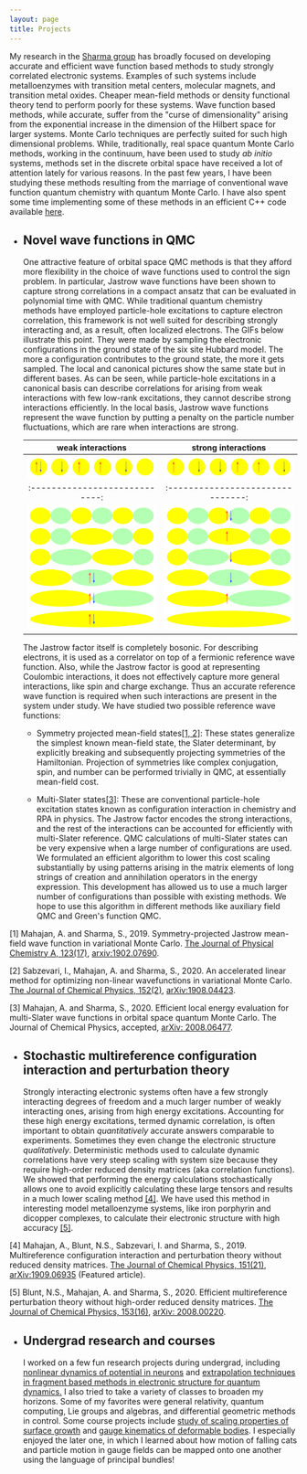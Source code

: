 ```yaml
---
layout: page
title: Projects
---
```


My research in the [Sharma group](https://www.colorado.edu/lab/sharmagroup/) has broadly focused on developing accurate and efficient wave function based methods to study strongly correlated electronic systems. Examples of such systems include metalloenzymes with transition metal centers, molecular magnets, and transition metal oxides. Cheaper mean-field methods or density functional theory tend to perform poorly for these systems. Wave function based methods, while accurate, suffer from the "curse of dimensionality" arising from the exponential increase in the dimension of the Hilbert space for larger systems. Monte Carlo techniques are perfectly suited for such high dimensional problems. While, traditionally, real space quantum Monte Carlo methods, working in the continuum, have been used to study *ab initio* systems, methods set in the discrete orbital space have received a lot of attention lately for various reasons. In the past few years, I have been studying these methods resulting from the marriage of conventional wave function quantum chemistry with quantum Monte Carlo. I have also spent some time implementing some of these methods in an efficient C++ code available [here](https://github.com/sanshar/VMC/tree/master).

* ## Novel wave functions in QMC
    One attractive feature of orbital space QMC methods is that they afford more flexibility in the choice of wave functions used to control the sign problem. In particular, Jastrow wave functions have been shown to capture strong correlations in a compact ansatz that can be evaluated in polynomial time with QMC. While traditional quantum chemistry methods have employed particle-hole excitations to capture electron correlation, this framework is not well suited for describing strongly interacting and, as a result, often localized electrons. The GIFs below illustrate this point. They were made by sampling the electronic configurations in the ground state of the six site Hubbard model. The more a configuration contributes to the ground state, the more it gets sampled. The local and canonical pictures show the same state but in different bases. As can be seen, while particle-hole excitations in a canonical basis can describe correlations for arising from weak interactions with few low-rank excitations, they cannot describe strong interactions efficiently. In the local basis, Jastrow wave functions represent the wave function by putting a penalty on the particle number fluctuations, which are rare when interactions are strong.

   weak interactions             | strong interactions
   :----------------------------:|:-------------------------------:
   ![locu1](/assets/loc_u1.gif)  | ![locu10](/assets/loc_u10.gif)
   :----------------------------:|:-------------------------------:
   ![canu1](/assets/can_u1.gif)  | ![canu10](/assets/can_u10.gif)
    
    The Jastrow factor itself is completely bosonic. For describing electrons, it is used as a correlator on top of a fermionic reference wave function. Also, while the Jastrow factor is good at representing Coulombic interactions, it does not effectively capture more general interactions, like spin and charge exchange. Thus an accurate reference wave function is required when such interactions are present in the system under study. We have studied two possible reference wave functions: 
    * Symmetry projected mean-field states[\[1, 2\]](#symm): These states generalize the simplest known mean-field state, the Slater determinant, by explicitly breaking and subsequently projecting symmetries of the Hamiltonian. Projection of symmetries like complex conjugation, spin, and number can be performed trivially in QMC, at essentially mean-field cost. 

    * Multi-Slater states[\[3\]](#multi): These are conventional particle-hole excitation states known as configuration interaction in chemistry and RPA in physics. The Jastrow factor encodes the strong interactions, and the rest of the interactions can be accounted for efficiently with multi-Slater reference. QMC calculations of multi-Slater states can be very expensive when a large number of configurations are used. We formulated an efficient algorithm to lower this cost scaling substantially by using patterns arising in the matrix elements of long strings of creation and annihilation operators in the energy expression. This development has allowed us to use a much larger number of configurations than possible with existing methods. We hope to use this algorithm in different methods like auxiliary field QMC and Green's function QMC.




<a name="symm"></a>[1] Mahajan, A. and Sharma, S., 2019. Symmetry-projected Jastrow mean-field wave function in variational Monte Carlo. [The Journal of Physical Chemistry A, 123(17)](https://pubs.acs.org/doi/abs/10.1021/acs.jpca.9b01583), [arxiv:1902.07690](https://arxiv.org/abs/1902.07690).

[2] Sabzevari, I., Mahajan, A. and Sharma, S., 2020. An accelerated linear method for optimizing non-linear wavefunctions in variational Monte Carlo. [The Journal of Chemical Physics, 152(2)](https://aip.scitation.org/doi/abs/10.1063/1.5125803), [arXiv:1908.04423](https://arxiv.org/abs/1908.04423).

<a name="multi"></a>[3] Mahajan, A. and Sharma, S., 2020. Efficient local energy evaluation for multi-Slater wave functions in orbital space quantum Monte Carlo. The Journal of Chemical Physics, accepted, [arXiv: 2008.06477](https://arxiv.org/abs/2008.06477).

* ## Stochastic multireference configuration interaction and perturbation theory 
    Strongly interacting electronic systems often have a few strongly interacting degrees of freedom and a much larger number of weakly interacting ones, arising from high energy excitations. Accounting for these high energy excitations, termed dynamic correlation, is often important to obtain *quantitatively* accurate answers comparable to experiments. Sometimes they even change the electronic structure *qualitatively*. Deterministic methods used to calculate dynamic correlations have very steep scaling with system size because they require high-order reduced density matrices (aka correlation functions). We showed that performing the energy calculations stochastically allows one to avoid explicitly calculating these large tensors and results in a much lower scaling method [\[4\]](#mrci). We have used this method in interesting model metalloenzyme systems, like iron porphyrin and dicopper complexes, to calculate their electronic structure with high accuracy [\[5\]](#mrpt). 

<a name="mrci"></a>[4] Mahajan, A., Blunt, N.S., Sabzevari, I. and Sharma, S., 2019. Multireference configuration interaction and perturbation theory without reduced density matrices. [The Journal of Chemical Physics, 151(21)](https://aip.scitation.org/doi/abs/10.1063/1.5128115), [arXiv:1909.06935](https://arxiv.org/abs/1909.06935) (Featured article).

<a name="mrpt"></a>[5] Blunt, N.S., Mahajan, A. and Sharma, S., 2020. Efficient multireference perturbation theory without high-order reduced density matrices. [The Journal of Chemical Physics, 153(16)](https://aip.scitation.org/doi/10.1063/5.0023353), [arXiv: 2008.00220](https://arxiv.org/abs/2008.00220).


* ## Undergrad research and courses
    I worked on a few fun research projects during undergrad, including [nonlinear dynamics of potential in neurons](/assets/slp_presentation.pdf) and [extrapolation techniques in fragment based methods in electronic structure for quantum dynamics.](/assets/msp_presentation2.pdf) I also tried to take a variety of classes to broaden my horizons. Some of my favorites were general relativity, quantum computing, Lie groups and algebras, and differential geometric methods in control. Some course projects include [study of scaling properties of surface growth](/assets/ep413_report.pdf) and [gauge kinematics of deformable bodies](/assets/sc_report.pdf). I especially enjoyed the later one, in which I learned about how motion of falling cats and particle motion in gauge fields can be mapped onto one another using the language of principal bundles!
